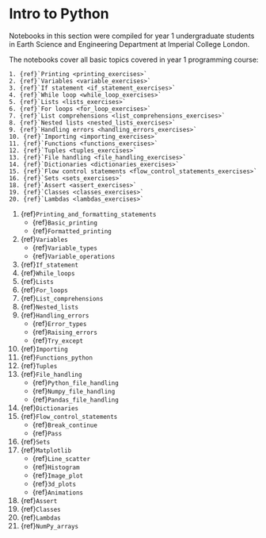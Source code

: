 # Intro to Python

Notebooks in this section were compiled for year 1 undergraduate students in Earth Science and Engineering Department at Imperial College London.

The notebooks cover all basic topics covered in year 1 programming course:

```{sidebar} Exercises
1. {ref}`Printing <printing_exercises>`
2. {ref}`Variables <variable_exercises>`
3. {ref}`If statement <if_statement_exercises>`
4. {ref}`While loop <while_loop_exercises>`
5. {ref}`Lists <lists_exercises>`
6. {ref}`For loops <for_loop_exercises>`
7. {ref}`List comprehensions <list_comprehensions_exercises>`
8. {ref}`Nested lists <nested_lists_exercises>`
9. {ref}`Handling errors <handling_errors_exercises>`
10. {ref}`Importing <importing_exercises>`
11. {ref}`Functions <functions_exercises>`
12. {ref}`Tuples <tuples_exercises>`
13. {ref}`File handling <file_handling_exercises>`
14. {ref}`Dictionaries <dictionaries_exercises>`
15. {ref}`Flow control statements <flow_control_statements_exercises>`
16. {ref}`Sets <sets_exercises>`
18. {ref}`Assert <assert_exercises>`
19. {ref}`Classes <classes_exercises>`
20. {ref}`Lambdas <lambdas_exercises>`
```

1. {ref}`Printing_and_formatting_statements`
    - {ref}`Basic_printing`
    - {ref}`Formatted_printing`
2. {ref}`Variables`
    - {ref}`Variable_types`
    - {ref}`Variable_operations`
3. {ref}`If_statement`
4. {ref}`While_loops`
5. {ref}`Lists`
6. {ref}`For_loops`
7. {ref}`List_comprehensions`
8. {ref}`Nested_lists`
9. {ref}`Handling_errors`
    - {ref}`Error_types`
    - {ref}`Raising_errors`
    - {ref}`Try_except`
10. {ref}`Importing`
11. {ref}`Functions_python`
12. {ref}`Tuples`
13. {ref}`File_handling`
    - {ref}`Python_file_handling`
    - {ref}`Numpy_file_handling`
    - {ref}`Pandas_file_handling`
14. {ref}`Dictionaries`
15. {ref}`Flow_control_statements`
    - {ref}`Break_continue`
    - {ref}`Pass`
16. {ref}`Sets`
17. {ref}`Matplotlib`
    - {ref}`Line_scatter`
    - {ref}`Histogram`
    - {ref}`Image_plot`
    - {ref}`3d_plots`
    - {ref}`Animations`
18. {ref}`Assert`
19. {ref}`Classes`
20. {ref}`Lambdas`
21. {ref}`NumPy_arrays`
